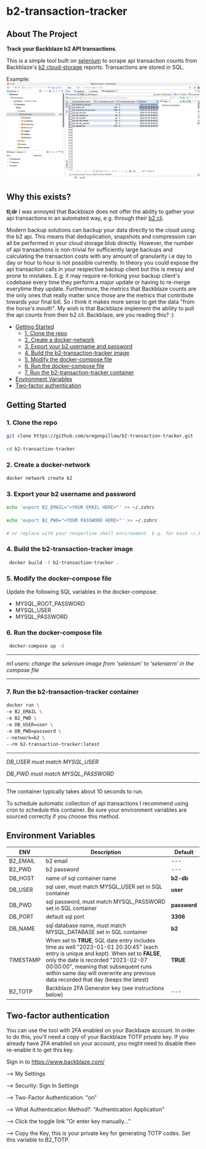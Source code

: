 # b2-transaction-tracker

## About The Project

**Track your Backblaze b2 API transactions**.

This is a simple tool built on [selenium](https://selenium-python.readthedocs.io/) to scrape api transaction counts from Backblaze's [b2 cloud-storage](https://www.backblaze.com/b2/cloud-storage.html) reports. Transactions are stored in SQL.

Example:
![db beaver example](./screenshot.png)

## Why this exists?

**tl;dr** I was annoyed that Backblaze does not offer the ability to gather your api transactions in an automated way, e.g. through their [b2 cli](https://www.backblaze.com/b2/docs/quick_command_line.html).

Modern backup solutions can backup your data directly to the cloud using the b2 api. This means that deduplication, snapshots and compression can all be performed in your cloud storage blob directly. However, the number of api transactions is non-trivial for sufficiently large backups and calculating the transaction costs with any amount of granularity i.e day to day or hour to hour is not possible currently. In theory you could expose the api transaction calls in your respective backup client but this is messy and prone to mistakes. E.g. it may require re-forking your backup client's codebase every time they perform a major update or having to re-merge everytime they update. Furthermore, the metrics that Backblaze counts are the only ones that really matter since those are the metrics that contribute towards your final bill. So i think it makes more sense to get the data "from the horse's mouth". My wish is that Backblaze implement the ability to pull the api counts from their b2 cli. Backblaze, are you reading this? :)


  * [Getting Started](#getting-started)
    + [1. Clone the repo](#1-clone-the-repo)
    + [2. Create a docker-network](#2-create-a-docker-network)
    + [3. Export your b2 username and password](#3-export-your-b2-username-and-password)
    + [4. Build the b2-transaction-tracker image](#4-build-the-b2-transaction-tracker-image)
    + [5. Modify the docker-compose file](#5-modify-the-docker-compose-file)
    + [6. Run the docker-compose file](#6-run-the-docker-compose-file)
    + [7. Run the b2-transaction-tracker container](#7-run-the-b2-transaction-tracker-container)
  * [Environment Variables](#environment-variables)
  * [Two-factor authentication](#two-factor-authentication)



## Getting Started

### 1. Clone the repo

   ```bash
   git clone https://github.com/oregonpillow/b2-transaction-tracker.git

   cd b2-transaction-tracker
   ```

### 2. Create a docker-network
   ```bash
   docker network create b2
   ```
### 3. Export your b2 username and password

   ```bash
   echo 'export B2_EMAIL="<YOUR EMAIL HERE>"' >> ~/.zshrc

   echo 'export B2_PWD="<YOUR PASSWORD HERE>"' >> ~/.zshrc

   # or replace with your respective shell environment. E.g. for bash ~/.bashrc
   ```


### 4. Build the b2-transaction-tracker image

```bash
 docker build -t b2-transaction-tracker .
```

### 5. Modify the docker-compose file

   Update the following SQL variables in the docker-compose:

   - MYSQL_ROOT_PASSWORD
   - MYSQL_USER
   - MYSQL_PASSWORD

### 6. Run the docker-compose file 

```bash
 docker-compose up -d
```

---

*m1 users: change the selenium image from
'selenium' to 'seleniarm' in the compose file*

---

### 7. Run the b2-transaction-tracker container

```bash
docker run \
-e B2_EMAIL \
-e B2_PWD \
-e DB_USER=user \
-e DB_PWD=password \
--network=b2 \
--rm b2-transaction-tracker:latest
```

---

*DB_USER must match MYSQL_USER*

*DB_PWD must match MYSQL_PASSWORD*

---

The container typically takes about 10 seconds to run.

To schedule automatic collection of api transactions I recommend using cron to schedule this container. Be sure your environment variables are sourced correctly if you choose this method.

## Environment Variables

| ENV      | Description | Default |
| ----------- | ----------- | --- |
| B2_EMAIL      | b2 email       | --- |
| B2_PWD   | b2 password        | --- |
| DB_HOST   | name of sql container name        | **b2-db** |
| DB_USER   | sql user, must match MYSQL_USER set in SQL container        | **user** |
| DB_PWD   | sql password, must match MYSQL_PASSWORD set in SQL container        | **password** |
| DB_PORT   | default sql port        | **3306** |
| DB_NAME   | sql database name, must match MYSQL_DATABASE set in SQL container        | **b2** |
| TIMESTAMP   | When set to **TRUE**, SQL date entry includes time as well "2023-01-01 20:30:45" (each entry is unique and kept). When set to **FALSE**, only the date is recorded "2023-02-07 00:00:00", meaning that subsequent runs within same day will overwrite any previous data recorded that day (keeps the latest)       | **TRUE** |
| B2_TOTP      | Backblaze 2FA Generator key (see instructions below)       | --- |


## Two-factor authentication

You can use the tool with 2FA enabled on your Backbaze account. In order to do this, you'll need a copy of your Backblaze TOTP private key. If you already have 2FA enabled on your account, you might need to disable then re-enable it to get this key.

Sign in to https://www.backblaze.com/

   --> My Settings

   --> Security: Sign In Settings

   --> Two-Factor Authentication: "on"

   --> What Authentication Method?: "Authentication Application"

   --> Click the toggle link "Or enter key manually..."

   --> Copy the Key, this is your private key for generating TOTP codes. Set this variable to B2_TOTP.
